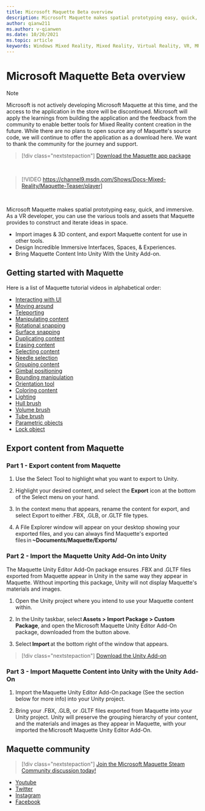 ```yaml
---
title: Microsoft Maquette Beta overview
description: Microsoft Maquette makes spatial prototyping easy, quick, and immersive. Maquette provides VR developers with various tools & assets to construct & iterate ideas in space.
author: qianw211
ms.author: v-qianwen
ms.date: 10/20/2021
ms.topic: article
keywords: Windows Mixed Reality, Mixed Reality, Virtual Reality, VR, MR, get started, setup, Mixed Reality Portal, Maquette
---
```


# Microsoft Maquette Beta overview

>[!Note]
>Microsoft is not actively developing Microsoft Maquette at this time, and the access to the application in the store will be discontinued. Microsoft will apply the learnings from building the application and the feedback from the community to enable better tools for Mixed Reality content creation in the future. While there are no plans to open source any of Maquette's source code, we will continue to offer the application as a download here. We want to thank the community for the journey and support.

   > [!div class="nextstepaction"]
   > [Download the Maquette app package](https://aka.ms/MaquetteDownloadAppPackage)

&nbsp;

> [!VIDEO https://channel9.msdn.com/Shows/Docs-Mixed-Reality/Maquette-Teaser/player]

&nbsp;

Microsoft Maquette makes spatial prototyping easy, quick, and immersive. As a VR developer, you can use the various tools and assets that Maquette provides to construct and iterate ideas in space. 

- Import images & 3D content, and export Maquette content for use in other tools. 
- Design Incredible Immersive Interfaces, Spaces, & Experiences. 
- Bring Maquette Content Into Unity With the Unity Add-on. 

## Getting started with Maquette 

Here is a list of Maquette tutorial videos in alphabetical order:

* [Interacting with UI](https://channel9.msdn.com/Shows/Docs-Mixed-Reality/Maquette-Hand-UI) 
* [Moving around](https://channel9.msdn.com/Shows/Docs-Mixed-Reality/Maquette-Swimming)
* [Teleporting](https://channel9.msdn.com/Shows/Docs-Mixed-Reality/Maquette-Teleporting)
* [Manipulating content](https://channel9.msdn.com/Shows/Docs-Mixed-Reality/Maquette-Object-Manipulation)
* [Rotational snapping](https://channel9.msdn.com/Shows/Docs-Mixed-Reality/Maquette-Rotational-Snapping)
* [Surface snapping](https://channel9.msdn.com/Shows/Docs-Mixed-Reality/Maquette-Surface-Snapping)
* [Duplicating content](https://channel9.msdn.com/Shows/Docs-Mixed-Reality/Maquette-Duplicating-Content)
* [Erasing content](https://channel9.msdn.com/Shows/Docs-Mixed-Reality/Maquette-Erasing-Content)
* [Selecting content](https://channel9.msdn.com/Shows/Docs-Mixed-Reality/Maquette-Selecting-Content)
* [Needle selection](https://channel9.msdn.com/Shows/Docs-Mixed-Reality/Maquette-Needle-Selection)
* [Grouping content](https://channel9.msdn.com/Shows/Docs-Mixed-Reality/Maquette-Grouping-Content)
* [Gimbal positioning](https://channel9.msdn.com/Shows/Docs-Mixed-Reality/Maquette-Gimbal)
* [Bounding manipulation](https://channel9.msdn.com/Shows/Docs-Mixed-Reality/Maquette-Bounding-Manipulation)
* [Orientation tool](https://channel9.msdn.com/Shows/Docs-Mixed-Reality/Maquette-Orientation-Tool)
* [Coloring content](https://channel9.msdn.com/Shows/Docs-Mixed-Reality/Maquette-Coloring-Content)
* [Lighting](https://channel9.msdn.com/Shows/Docs-Mixed-Reality/Maquette-Lighting)
* [Hull brush](https://channel9.msdn.com/Shows/Docs-Mixed-Reality/Maquette-Hull-Brush)
* [Volume brush](https://channel9.msdn.com/Shows/Docs-Mixed-Reality/Maquette-Volume-Brush)
* [Tube brush](https://channel9.msdn.com/Shows/Docs-Mixed-Reality/Maquette-Tube-Brush)
* [Parametric objects](https://channel9.msdn.com/Shows/Docs-Mixed-Reality/Maquette-Parametric-Objects)
* [Lock object](https://channel9.msdn.com/Shows/Docs-Mixed-Reality/Maquette-Lock-Object)

## Export content from Maquette

### Part 1 - Export content from Maquette

1. Use the Select Tool to highlight what you want to export to Unity. 

1. Highlight your desired content, and select the **Export** icon at the bottom of the Select menu on your hand. 

1. In the context menu that appears, rename the content for export, and select Export to either .FBX, .GLB, or .GLTF file types. 

1. A File Explorer window will appear on your desktop showing your exported files, and you can always find Maquette's exported files in **~Documents/Maquette/Exports/**

### Part 2 - Import the Maquette Unity Add-On into Unity

The Maquette Unity Editor Add-On package ensures .FBX and .GLTF files exported from Maquette appear in Unity in the same way they appear in Maquette. Without importing this package, Unity will not display Maquette's materials and images. 

1. Open the Unity project where you intend to use your Maquette content within. 

1. In the Unity taskbar, select **Assets > Import Package > Custom Package**, and open the Microsoft Maquette Unity Editor Add-On package, downloaded from the button above. 

1. Select **Import** at the bottom right of the window that appears. 

>[!div class="nextstepaction"] 
>[Download the Unity Add-on](https://aka.ms/MaquetteDownloadAddOn) 

### Part 3 - Import Maquette Content into Unity with the Unity Add-On 

1. Import the Maquette Unity Editor Add-On package (See the section below for more info) into your Unity project. 

1. Bring your .FBX, .GLB, or .GLTF files exported from Maquette into your Unity project. Unity will preserve the grouping hierarchy of your content, and the materials and images as they appear in Maquette, with your imported the Microsoft Maquette Unity Editor Add-On. 

## Maquette community 

>[!div class="nextstepaction"] 
>[Join the Microsoft Maquette Steam Community discussion today!](https://aka.ms/maquette-community)

* [Youtube](https://www.youtube.com/channel/UC3LL920zxSo16CmmmVCntxw)
* [Twitter](https://twitter.com/MadeInMaquette)
* [Instagram](https://www.instagram.com/microsoftmaquette/)
* [Facebook](https://www.facebook.com/MicrosoftMaquette/)